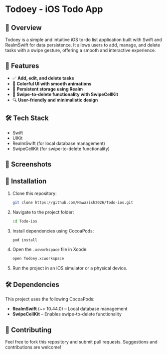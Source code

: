 # Todoey - iOS Todo App

## 📌 Overview
Todoey is a simple and intuitive iOS to-do list application built with Swift and RealmSwift for data persistence. It allows users to add, manage, and delete tasks with a swipe gesture, offering a smooth and interactive experience.

## 🎨 Features
- ✅ **Add, edit, and delete tasks**
- 🎨 **Colorful UI with smooth animations**
- 💾 **Persistent storage using Realm**
- 📂 **Swipe-to-delete functionality with SwipeCellKit**
- 🔍 **User-friendly and minimalistic design**

## 🛠️ Tech Stack
- Swift
- UIKit
- RealmSwift (for local database management)
- SwipeCellKit (for swipe-to-delete functionality)

## 📸 Screenshots



## 🚀 Installation
1. Clone this repository:
   ```sh
   git clone https://github.com/Nawazish2026/Todo-ios.git
   ```
2. Navigate to the project folder:
   ```sh
   cd Todo-ios
   ```
3. Install dependencies using CocoaPods:
   ```sh
   pod install
   ```
4. Open the `.xcworkspace` file in Xcode:
   ```sh
   open Todoey.xcworkspace
   ```
5. Run the project in an iOS simulator or a physical device.

## 🛠️ Dependencies
This project uses the following CocoaPods:
- **RealmSwift** (~> 10.44.0) – Local database management
- **SwipeCellKit** – Enables swipe-to-delete functionality

## 🤝 Contributing
Feel free to fork this repository and submit pull requests. Suggestions and contributions are welcome!





